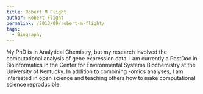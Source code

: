 ```yaml
---
title: Robert M Flight
author: Robert Flight
permalink: /2013/09/robert-m-flight/
tags:
  - Biography
---
```

My PhD is in Analytical Chemistry, but my research involved the computational analysis of gene expression data. I am currently a PostDoc in Bioinformatics in the Center for Environmental Systems Biochemistry at the University of Kentucky. In addition to combining -omics analyses, I am interested in open science and teaching others how to make computational science reproducible.
